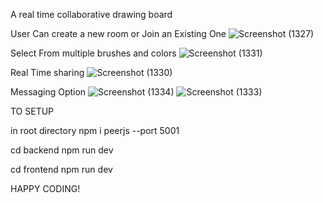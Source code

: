 A real time collaborative drawing board

User Can create a new room or Join an Existing One
![Screenshot (1327)](https://github.com/hailhydra1/DrawIt/assets/87016129/8173a5e6-4c92-4097-9158-5b9dc8b585bc)

Select From multiple brushes and colors
![Screenshot (1331)](https://github.com/hailhydra1/DrawIt/assets/87016129/91956ed9-5bf6-4ff3-992a-d3673b84577e)

Real Time sharing
![Screenshot (1330)](https://github.com/hailhydra1/DrawIt/assets/87016129/6c068250-5c31-4b38-a40c-6ab0ebb58cf8)

Messaging Option
![Screenshot (1334)](https://github.com/hailhydra1/DrawIt/assets/87016129/23478ac1-11cf-43d1-89f9-a2377e4664a3)
![Screenshot (1333)](https://github.com/hailhydra1/DrawIt/assets/87016129/5996bc71-8754-43a4-84e4-233648b89e83)

TO SETUP

in root directory
npm i
peerjs --port 5001

cd backend
npm run dev

cd frontend
npm run dev

HAPPY CODING!
